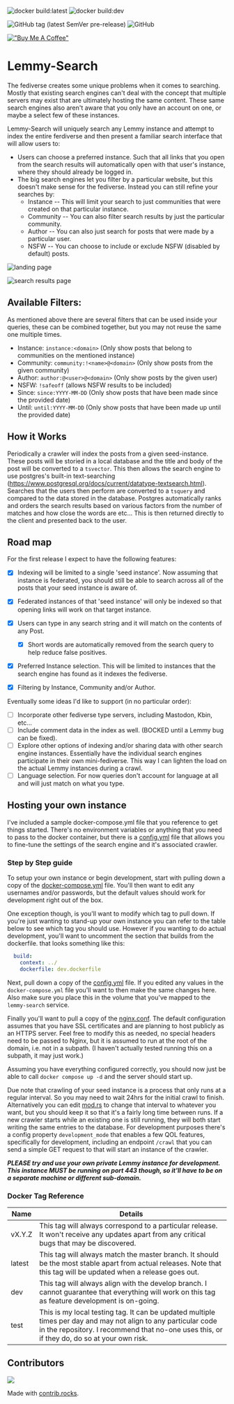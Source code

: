 ![docker build:latest](https://github.com/marsara9/lemmy-search/actions/workflows/build-latest.yml/badge.svg)
![docker build:dev](https://github.com/marsara9/lemmy-search/actions/workflows/build-dev.yml/badge.svg)

![GitHub tag (latest SemVer pre-release)](https://img.shields.io/github/v/tag/marsara9/lemmy-search)
![GitHub](https://img.shields.io/github/license/marsara9/lemmy-search)

[!["Buy Me A Coffee"](https://www.buymeacoffee.com/assets/img/custom_images/orange_img.png)](https://www.buymeacoffee.com/marsara9z)

# Lemmy-Search

The fediverse creates some unique problems when it comes to searching.  Mostly that existing search engines can't deal with the concept that multiple servers may exist that are ultimately hosting the same content.  These same search engines also aren't aware that you only have an account on one, or maybe a select few of these instances.

Lemmy-Search will uniquely search any Lemmy instance and attempt to index the entire ferdiverse and then present a familiar search interface that will allow users to:

* Users can choose a preferred instance.  Such that all links that you open from the search results will automatically open with that user's instance, where they should already be logged in.
* The big search engines let you filter by a particular website, but this doesn't make sense for the fediverse. Instead you can still refine your searches by:
  * Instance -- This will limit your search to just communities that were created on that particular instance.
  * Community -- You can also filter search results by just the particular community.
  * Author -- You can also just search for posts that were made by a particular user.
  * NSFW -- You can choose to include or exclude NSFW (disabled by default) posts.

![landing page](https://i.ibb.co/nrz4m81/lemmy-search-home.png)

![search results page](https://i.ibb.co/WWmPqvS/lemmy-search-results.png)

## Available Filters:

As mentioned above there are several filters that can be used inside your queries, these can be combined together, but you may not reuse the same one multiple times.

* Instance: `instance:<domain>` (Only show posts that belong to communities on the mentioned instance)
* Community: `community:!<name>@<domain>` (Only show posts from the given community)
* Author: `author:@<user>@<domain>` (Only show posts by the given user)
* NSFW: `!safeoff` (allows NSFW results to be included)
* Since: `since:YYYY-MM-DD` (Only show posts that have been made since the provided date)
* Until: `until:YYYY-MM-DD` (Only show posts that have been made up until the provided date)

## How it Works

Periodically a crawler will index the posts from a given seed-instance.  These posts will be storied in a local database and the title and body of the post will be converted to a `tsvector`.  This then allows the search engine to use postgres's built-in text-searching (https://www.postgresql.org/docs/current/datatype-textsearch.html).  Searches that the users then perform are converted to a `tsquery` and compared to the data stored in the database.  Postgres automatically ranks and orders the search results based on various factors from the number of matches and how close the words are etc... This is then returned directly to the client and presented back to the user.

## Road map

For the first release I expect to have the following features:

- [x] Indexing will be limited to a single 'seed instance'.  Now assuming that instance is federated, you should still be able to search across all of the posts that your seed instance is aware of.
- [x] Federated instances of that 'seed instance' will only be indexed so that opening links will work on that target instance.
- [x] Users can type in any search string and it will match on the contents of any Post.
  - [x] Short words are automatically removed from the search query to help reduce false positives.
- [x] Preferred Instance selection.  This will be limited to instances that the search engine has found as it indexes the fediverse.
- [x] Filtering by Instance, Community and/or Author.


Eventually some ideas I'd like to support (in no particular order):

- [ ] Incorporate other fediverse type servers, including Mastodon, Kbin, etc...
- [ ] Include comment data in the index as well. (BOCKED until a Lemmy bug can be fixed).
- [ ] Explore other options of indexing and/or sharing data with other search engine instances.  Essentially have the individual search engines participate in their own mini-fediverse.  This way I can lighten the load on the actual Lemmy instances during a crawl.
- [ ] Language selection.  For now queries don't account for language at all and will just match on what you type.

## Hosting your own instance

I've included a sample docker-compose.yml file that you reference to get things started.  There's no environment variables or anything that you need to pass to the docker container, but there is a [config.yml](./config/config.yml) file that allows you to fine-tune the settings of the search engine and it's associated crawler.

### Step by Step guide

To setup your own instance or begin development, start with pulling down a copy of the [docker-compose.yml](./docker/docker-compose.yml) file.  You'll then want to edit any usernames and/or passwords, but the default values should work for development right out of the box.  

One exception though, is you'll want to modify which tag to pull down.  If you're just wanting to stand-up your own instance you can refer to the table below to see which tag you should use.  However if you wanting to do actual development, you'll want to uncomment the section that builds from the dockerfile. that looks something like this:

```yml
  build:
    context: ../
    dockerfile: dev.dockerfile
```

Next, pull down a copy of the [config.yml](./config/config.yml) file.  If you edited any values in the `docker-compose.yml` file you'll want to then make the same changes here.  Also make sure you place this in the volume that you've mapped to the `lemmy-search` service.

Finally you'll want to pull a copy of the [nginx.conf](./nginx/nginx.conf).  The default configuration assumes that you have SSL certificates and are planning to host publicly as an HTTPS server.  Feel free to modify this as needed, no special headers need to be passed to Nginx, but it is assumed to run at the root of the domain, i.e. not in a subpath.  (I haven't actually tested running this on a subpath, it may just work.)

Assuming you have everything configured correctly, you should now just be able to call `docker compose up -d` and the server should start up.

Due note that crawling of your seed instance is a process that only runs at a regular interval.  So you may need to wait 24hrs for the initial crawl to finish.  Alternatively you can edit [mod.rs](./server/src/crawler/mod.rs) to change that interval to whatever you want, but you should keep it so that it's a fairly long time between runs.  If a new crawler starts while an existing one is still running, they will both start writing the same entries to the database. For development purposes there's a config property `development_mode` that enables a few QOL features, specifically for development, including an endpoint `/crawl` that you can send a simple GET request to that will start an instance of the crawler.

***PLEASE try and use your own private Lemmy instance for development.  This instance MUST be running on port 443 though, so it'll have to be on a separate machine or different sub-domain.***

### Docker Tag Reference

|Name|Details|
|----|----|
|vX.Y.Z|This tag will always correspond to a particular release.  It won't receive any updates apart from any critical bugs that may be discovered.|
|latest|This tag will always match the master branch.  It should be the most stable apart from actual releases.  Note that this tag will be updated when a release goes out.|
|dev|This tag will always align with the develop branch.  I cannot guarantee that everything will work on this tag as feature development is on-going.|
|test|This is my local testing tag.  It can be updated multiple times per day and may not align to any particular code in the repository.  I recommend that no-one uses this, or if they do, do so at your own risk.|

## Contributors

<a href="https://github.com/marsara9/lemmy-search/graphs/contributors">
  <img src="https://contrib.rocks/image?repo=marsara9/lemmy-search" />
</a>

Made with [contrib.rocks](https://contrib.rocks).
